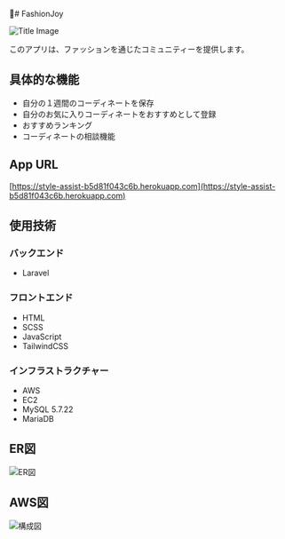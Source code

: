 🌟# FashionJoy

![Title Image](image/FashionJoy.jpg)

このアプリは、ファッションを通じたコミュニティーを提供します。

## 具体的な機能
- 自分の１週間のコーディネートを保存
- 自分のお気に入りコーディネートをおすすめとして登録
- おすすめランキング
- コーディネートの相談機能

## App URL
[https://style-assist-b5d81f043c6b.herokuapp.com](https://style-assist-b5d81f043c6b.herokuapp.com)

## 使用技術
### バックエンド
- Laravel

### フロントエンド
- HTML
- SCSS
- JavaScript
- TailwindCSS

### インフラストラクチャー
- AWS
- EC2
- MySQL 5.7.22
- MariaDB

## ER図
![ER図](image/ER図.drawio.png)

## AWS図
![構成図](path_to_your_image/ER図.png)


